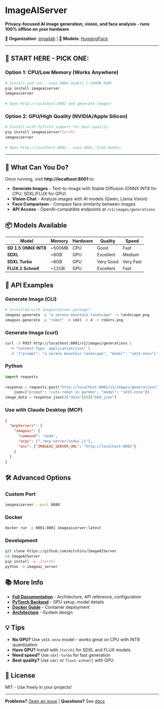 # ImageAIServer <img src="imageai_server/static/icon.png" alt="ImageAIServer Icon" width="30" height="30">

**Privacy-focused AI image generation, vision, and face analysis - runs 100% offline on your hardware**

🏢 **Organization**: [imgailab](https://github.com/imgailab) | 🤗 **Models**: [HuggingFace](https://huggingface.co/imgailab)

---

## 🚀 START HERE - PICK ONE:

### **Option 1: CPU/Low Memory (Works Anywhere)**
```bash
# Install and run - uses ONNX models (~500MB RAM)
pip install imageaiserver
imageaiserver

# Open http://localhost:8001 and generate images!
```

### **Option 2: GPU/High Quality (NVIDIA/Apple Silicon)**
```bash
# Install with PyTorch support for best quality
pip install imageaiserver[torch]
imageaiserver

# Open http://localhost:8001 - uses SDXL, FLUX models
```

---

## 🎨 What Can You Do?

Once running, visit **http://localhost:8001** to:

- **Generate Images** - Text-to-image with Stable Diffusion (ONNX INT8 for CPU, SDXL/FLUX for GPU)
- **Vision Chat** - Analyze images with AI models (Qwen, Llama Vision)
- **Face Comparison** - Compare face similarity between images
- **API Access** - OpenAI-compatible endpoints at `/v1/images/generations`

## 📦 Models Available

| Model | Memory | Hardware | Quality | Speed |
|-------|---------|----------|---------|-------|
| **SD 1.5 ONNX INT8** | ~500MB | CPU | Good | Fast |
| **SDXL** | ~8GB | GPU | Excellent | Medium |
| **SDXL Turbo** | ~8GB | GPU | Very Good | Very Fast |
| **FLUX.1 Schnell** | ~12GB | GPU | Excellent | Fast |

## 🔌 API Examples

### Generate Image (CLI)
```bash
# Installed with imageaiserver package!
imageai-generate -p "a serene mountain landscape" -o landscape.png
imageai-generate -p "robot" -m sdxl -n 4 -o robots.png
```

### Generate Image (curl)
```bash
curl -X POST http://localhost:8001/v1/images/generations \
  -H "Content-Type: application/json" \
  -d '{"prompt": "a serene mountain landscape", "model": "sd15-onnx"}'
```

### Python
```python
import requests

response = requests.post("http://localhost:8001/v1/images/generations", 
    json={"prompt": "cute robot in garden", "model": "sd15-onnx"})
image_data = response.json()["data"][0]["b64_json"]
```

### Use with Claude Desktop (MCP)
```json
{
  "mcpServers": {
    "imageai": {
      "command": "node",
      "args": ["./mcp-server/index.js"],
      "env": {"IMAGEAI_SERVER_URL": "http://localhost:8001"}
    }
  }
}
```

## 🛠️ Advanced Options

### Custom Port
```bash
imageaiserver --port 8080
```

### Docker
```bash
docker run -p 8001:8001 imageaiserver:latest
```

### Development
```bash
git clone https://github.com/mitchins/ImageAIServer
cd ImageAIServer
pip install -e .[torch]
python -m imageai_server
```

## 📚 More Info

- **[Full Documentation](docs/README.md)** - Architecture, API reference, configuration
- **[PyTorch Backend](docs/PYTORCH_BACKEND.md)** - GPU setup, model details
- **[Docker Guide](docs/DOCKER.md)** - Container deployment
- **[Architecture](docs/ARCHITECTURE.md)** - System design

## 💡 Tips

- **No GPU?** Use `sd15-onnx` model - works great on CPU with INT8 quantization
- **Have GPU?** Install with `[torch]` for SDXL and FLUX models
- **Need speed?** Use `sdxl-turbo` for fast generation
- **Best quality?** Use `sdxl` or `flux1-schnell` with GPU

## 📄 License

MIT - Use freely in your projects!

---

**Problems?** [Open an issue](https://github.com/mitchins/ImageAIServer/issues) | **Questions?** See [docs](docs/)